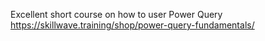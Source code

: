 
Excellent short course on how to user Power Query
https://skillwave.training/shop/power-query-fundamentals/